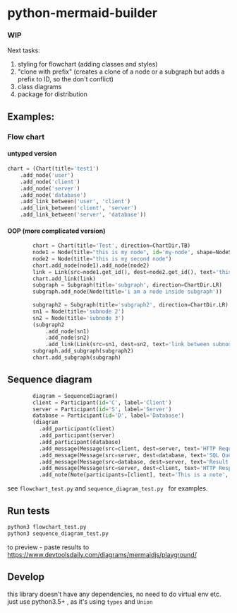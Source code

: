 # python-mermaid-builder


### WIP

Next tasks:
1. styling for flowchart (adding classes and styles)
2. "clone with prefix" (creates a clone of a node or a subgraph but adds a prefix to ID, so the don't conflict)
3. class diagrams
4. package for distribution



## Examples:

### Flow chart

#### untyped version
```python
chart = (Chart(title='test1')
    .add_node('user')
    .add_node('client')
    .add_node('server')
    .add_node('database')
    .add_link_between('user', 'client')
    .add_link_between('client', 'server')
    .add_link_between('server', 'database'))
```

#### OOP (more complicated version)
```python
        chart = Chart(title='Test', direction=ChartDir.TB)
        node1 = Node(title="this is my node", id='my-node', shape=NodeShape.HEXAGON)
        node2 = Node(title="this is my second node")
        chart.add_node(node1).add_node(node2)
        link = Link(src=node1.get_id(), dest=node2.get_id(), text='this is my link')
        chart.add_link(link)
        subgraph = Subgraph(title='subgraph', direction=ChartDir.LR)
        subgraph.add_node(Node(title='i am a node inside subgraph'))
        
        subgraph2 = Subgraph(title='subgraph2', direction=ChartDir.LR)
        sn1 = Node(title='subnode 2')
        sn2 = Node(title='subnode 3')
        (subgraph2
            .add_node(sn1)
            .add_node(sn2)
            .add_link(Link(src=sn1, dest=sn2, text='link between subnodes')))
        subgraph.add_subgraph(subgraph2)
        chart.add_subgraph(subgraph)
```


## Sequence diagram
```python
        diagram = SequenceDiagram()
        client = Participant(id='C', label='Client')
        server = Participant(id='S', label='Server')
        database = Participant(id='D', label='Database')
        (diagram
          .add_participant(client)
          .add_participant(server)
          .add_participant(database)
          .add_message(Message(src=client, dest=server, text='HTTP Request', activation_mode=ActivationMode.ACTIVATE))
          .add_message(Message(src=server, dest=database, text='SQL Query'))
          .add_message(Message(src=database, dest=server, text='Result', arrow=ArrowType.DOTTED_LINE_NO_ARROW))        
          .add_message(Message(src=server, dest=client, text='HTTP Response', activation_mode=ActivationMode.DEACTIVATE))
          .add_note(Note(participants=[client], text='This is a note', position=NotePosition.LEFT_OF)))
```



see `flowchart_test.py` and `sequence_diagram_test.py ` for examples.


## Run tests
```bash
python3 flowchart_test.py
python3 sequence_diagram_test.py 
```

to preview - paste results to 
https://www.devtoolsdaily.com/diagrams/mermaidjs/playground/


## Develop
this library doesn't have any dependencies, no need to do virtual env etc.
just use python3.5+ , as it's using `types` and `Union`





